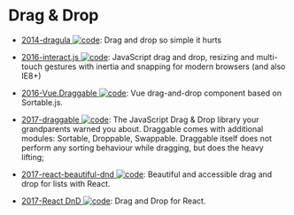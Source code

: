 # Drag & Drop

- [2014-dragula ![code](https://martrix-usa.oss-accelerate.aliyuncs.com/logo/code.svg)](https://github.com/bevacqua/dragula): Drag and drop so simple it hurts

- [2016-interact.js ![code](https://martrix-usa.oss-accelerate.aliyuncs.com/logo/code.svg)](https://github.com/taye/interact.js): JavaScript drag and drop, resizing and multi-touch gestures with inertia and snapping for modern browsers (and also IE8+)

- [2016-Vue.Draggable ![code](https://martrix-usa.oss-accelerate.aliyuncs.com/logo/code.svg)](https://github.com/SortableJS/Vue.Draggable): Vue drag-and-drop component based on Sortable.js.

- [2017-draggable ![code](https://martrix-usa.oss-accelerate.aliyuncs.com/logo/code.svg)](https://github.com/Shopify/draggable): The JavaScript Drag & Drop library your grandparents warned you about. Draggable comes with additional modules: Sortable, Droppable, Swappable. Draggable itself does not perform any sorting behaviour while dragging, but does the heavy lifting;

- [2017-react-beautiful-dnd ![code](https://martrix-usa.oss-accelerate.aliyuncs.com/logo/code.svg)](https://github.com/atlassian/react-beautiful-dnd): Beautiful and accessible drag and drop for lists with React.

- [2017-React DnD ![code](https://martrix-usa.oss-accelerate.aliyuncs.com/logo/code.svg)](https://github.com/react-dnd/react-dnd/): Drag and Drop for React.

